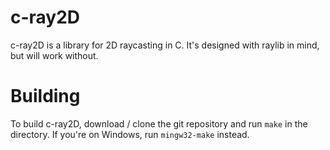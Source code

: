# c-ray2D
c-ray2D is a library for 2D raycasting in C. It's designed with raylib in mind, but will work without.

# Building 
To build c-ray2D, download / clone the git repository and run `make` in the directory. If you're on Windows, run `mingw32-make` instead.
